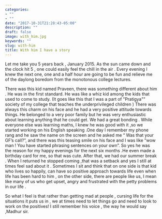 ```yaml
---
categories:
- ""
- ""
date: "2017-10-31T21:28:43-05:00"
description: ""
draft: false
image: with_him.jpg
keywords: ""
slug: with-him
title: With him I have a story
---
```

Let me take you 5 years back , January 2015. As the sun came down and the clock hit 5 , one could easily feel the chill  in the air . Every evening I knew the next one, one and a half hour are going to be fun and relieve me of the daylong boredom from the monotonous college lectures. 

There was this kid named Praveen, there was something different about him . He was in the first standard. He was like a whiz kid among the kids that used to come to study. (It goes like this that I was a part of "Pratigya"" society of my college that teaches the underprivileged children ) There was always this charm on his face and he had a very positive attitude towards things. He belonged to a very poor family but he was very enthusiastic about learning anything that he could get. We had a great bonding . While everyone else was learning maths,  I knew he was good with it ,so we started working on his English speaking .One day I remember my phone rang and he saw the name on the screen and he asked me “ Was that your GF’s call?”, and there was this teasing smile on his face and I was like ”wow man ! You have  started phrasing sentences on your own”. So yes he was the reason for my happy evenings for the next six months .He even made  a birthday card  for me, so that was cute.  After that, we had our summer break . When I returned he stopped coming ,that was a setback and yes I still at times feel sad about it . Sometimes I sit and think that on one side is that kid who lives so happily, can have so positive approach towards life  even when life has been hard to him  , on the other side, there are people like us, I mean like many of us who get upset, angry and frustrated with the petty problems in our life .

So what I feel is that rather than getting mad at people , cursing life for the situations it puts us in , we at times need to let things go and need to look to work on the positives! I still remember his voice , the way he would say ,Madhur sir.